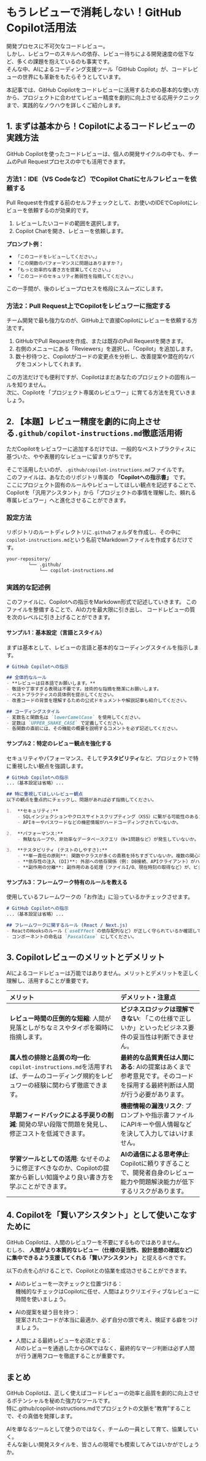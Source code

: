 # もうレビューで消耗しない！GitHub Copilot活用法

開発プロセスに不可欠なコードレビュー。<br>
しかし、レビュワーのスキルへの依存、レビュー待ちによる開発速度の低下など、多くの課題を抱えているのも事実です。<br>
そんな中、AIによるコーディング支援ツール「GitHub Copilot」が、コードレビューの世界にも革新をもたらそうとしています。

本記事では、GitHub Copilotをコードレビューに活用するための基本的な使い方から、プロジェクトに合わせてレビュー精度を劇的に向上させる応用テクニックまで、実践的なノウハウを詳しくご紹介します。

## 1. まずは基本から！Copilotによるコードレビューの実践方法

GitHub Copilotを使ったコードレビューは、個人の開発サイクルの中でも、チームのPull Requestプロセスの中でも活用できます。

### 方法1：IDE（VS Codeなど）でCopilot Chatにセルフレビューを依頼する

Pull Requestを作成する前のセルフチェックとして、お使いのIDEでCopilotにレビューを依頼するのが効果的です。

1.  レビューしたいコードの範囲を選択します。
2.  Copilot Chatを開き、レビューを依頼します。

**プロンプト例：**
- `「このコードをレビューしてください。」`
- `「この関数のパフォーマンスに問題はありますか？」`
- `「もっと効率的な書き方を提案してください。」`
- `「このコードのセキュリティ脆弱性を指摘してください。」`

この一手間が、後のレビュープロセスを格段にスムーズにします。

### 方法2：Pull Request上でCopilotをレビュワーに指定する

チーム開発で最も強力なのが、GitHub上で直接Copilotにレビューを依頼する方法です。

1.  GitHubでPull Requestを作成、または既存のPull Requestを開きます。
2.  右側のメニューにある「Reviewers」を選択し、「Copilot」を追加します。
3.  数十秒待つと、Copilotがコードの変更点を分析し、改善提案や潜在的なバグをコメントしてくれます。

この方法だけでも便利ですが、Copilotはまだあなたのプロジェクトの固有ルールを知りません。<br>
次に、Copilotを「プロジェクト専属のレビュワー」に育てる方法を見ていきましょう。

## 2. 【本題】レビュー精度を劇的に向上させる`.github/copilot-instructions.md`徹底活用術

ただCopilotをレビュワーに追加するだけでは、一般的なベストプラクティスに基づいた、やや表層的なレビューに留まりがちです。

そこで活用したいのが、`.github/copilot-instructions.md`ファイルです。<br>
このファイルは、あなたのリポジトリ専属の **「Copilotへの指示書」** です。<br>
ここにプロジェクト固有のルールやレビューしてほしい観点を記述することで、Copilotを「汎用アシスタント」から「プロジェクトの事情を理解した、頼れる専属レビュワー」へと進化させることができます。

### 設定方法
リポジトリのルートディレクトリに`.github`フォルダを作成し、その中に`copilot-instructions.md`という名前でMarkdownファイルを作成するだけです。
```bash
your-repository/
        └── .github/
            └── copilot-instructions.md
```

### 実践的な記述例
このファイルに、Copilotへの指示をMarkdown形式で記述していきます。
このファイルを整備することで、AIの力を最大限に引き出し、
コードレビューの質を次のレベルに引き上げることができます。

#### サンプル1：基本設定（言語とスタイル）
まずは基本として、レビューの言語と基本的なコーディングスタイルを指示します。

```markdown
# GitHub Copilotへの指示

## 全体的なルール
- **レビューは日本語でお願いします。**
- 敬語や丁寧すぎる表現は不要です。技術的な指摘を簡潔にお願いします。
- ベストプラクティスの具体例を提示してください。
- 改善コードの背景を理解するための公式ドキュメントや解説記事も紹介してください。

## コーディングスタイル
- 変数名と関数名は `lowerCamelCase` を使用してください。
- 定数は `UPPER_SNAKE_CASE` で定義してください。
- 各関数の直前には、その機能の概要を説明するコメントを必ず記述してください。
```

#### サンプル2：特定のレビュー観点を強化する
セキュリティやパフォーマンス、そして**テスタビリティ**など、プロジェクトで特に重視したい観点を強調します。

```markdown
# GitHub Copilotへの指示
...（基本設定は省略）...

## 特に重視してほしいレビュー観点
以下の観点を重点的にチェックし、問題があれば必ず指摘してください。

1.  **セキュリティ:**
    - SQLインジェクションやクロスサイトスクリプティング（XSS）に繋がる可能性のあるコードがないか。
    - APIキーやパスワードなどの機密情報がハードコーディングされていないか。

2.  **パフォーマンス:**
    - 無駄なループや、非効率なデータベースクエリ（N+1問題など）が発生していないか。

3.  **テスタビリティ (テストのしやすさ):**
    - **単一責任の原則**: 関数やクラスが多くの責務を持ちすぎていないか。複数の関心事が混在している場合は指摘してください。
    - **依存性の注入 (DI)**: 外部への依存関係（例: DB接続、APIクライアント）がハードコーディングされていないか。テスト時にモックできるようになっているか確認してください。
    - **副作用の分離**: 副作用のある処理（ファイルI/O、現在時刻の取得など）が、ビジネスロジックの中心から分離されているか。
```

#### サンプル3：フレームワーク特有のルールを教える
使用しているフレームワークの「お作法」に沿っているかチェックさせます。

```markdown
# GitHub Copilotへの指示
...（基本設定は省略）...

## フレームワークに関するルール (React / Next.js)
- ReactのHooksのルール（`useEffect`の依存配列など）が正しく守られているか確認してください。
- コンポーネントの命名は `PascalCase` にしてください。
```

## 3. Copilotレビューのメリットとデメリット
AIによるコードレビューは万能ではありません。メリットとデメリットを正しく理解し、活用することが重要です。

| メリット | デメリット・注意点 |
| :--- | :--- |
| **レビュー時間の圧倒的な短縮**: 人間が見落としがちなミスやタイポを瞬時に指摘します。 | **ビジネスロジックは理解できない**: 「この仕様で正しいか」といったビジネス要件の妥当性は判断できません。 |
| **属人性の排除と品質の均一化**: `copilot-instructions.md`を活用すれば、チームのコーディング規約をレビュワーの経験に関わらず徹底できます。 | **最終的な品質責任は人間にある**: AIの提案はあくまで参考意見です。そのコードを採用する最終判断は人間が行う必要があります。 |
| **早期フィードバックによる手戻りの削減**: 開発の早い段階で問題を発見し、修正コストを低減できます。 | **機密情報の漏洩リスク**: プロンプトや指示書ファイルにAPIキーや個人情報などを決して入力してはいけません。 |
| **学習ツールとしての活用**: なぜそのように修正すべきなのか、Copilotの提案から新しい知識やより良い書き方を学ぶことができます。| **AIの過信による思考停止**: Copilotに頼りすぎることで、開発者自身のレビュー能力や問題解決能力が低下するリスクがあります。 |

## 4. Copilotを「賢いアシスタント」として使いこなすために
GitHub Copilotは、人間のレビュワーを不要にするものではありません。<br>
むしろ、 **人間がより本質的なレビュー（仕様の妥当性、設計思想の確認など）に集中できるよう支援してくれる「賢いアシスタント」** と捉えるべきです。

以下の点を心がけることで、Copilotとの協業を成功させることができます。

* AIのレビューを一次チェックと位置づける：<br>
  機械的なチェックはCopilotに任せ、人間はよりクリエイティブなレビューに時間を使いましょう。

* AIの提案を疑う目を持つ：<br>
  提案されたコードが本当に最適か、必ず自分の頭で考え、検証する癖をつけましょう。

* 人間による最終レビューを必須とする：<br>
  AIのレビューを通過したからOKではなく、最終的なマージ判断は必ず人間が行う運用フローを徹底することが重要です。

## まとめ
GitHub Copilotは、正しく使えばコードレビューの効率と品質を劇的に向上させるポテンシャルを秘めた強力なツールです。<br>
特に.github/copilot-instructions.mdでプロジェクトの文脈を“教育”することで、その真価を発揮します。

AIを単なるツールとして使うのではなく、チームの一員として育て、協業していく。<br>
そんな新しい開発スタイルを、皆さんの現場でも模索してみてはいかがでしょうか。

